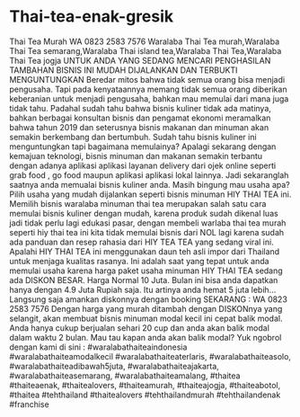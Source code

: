 # Thai-tea-enak-gresik
Thai Tea Murah WA 0823 2583 7576   Waralaba Thai Tea murah,Waralaba Thai Tea semarang,Waralaba Thai island tea,Waralaba Thai Tea,Waralaba Thai Tea jogja UNTUK ANDA YANG SEDANG MENCARI PENGHASILAN TAMBAHAN BISNIS INI MUDAH DIJALANKAN DAN TERBUKTI MENGUNTUNGKAN Beredar mitos bahwa tidak semua orang bisa menjadi pengusaha. Tapi pada kenyataannya memang tidak semua orang diberikan keberanian untuk menjadi pengusaha, bahkan mau memulai dari mana juga tidak tahu. Padahal sudah tahu bahwa bisnis kuliner tidak ada matinya, bahkan berbagai konsultan bisnis dan pengamat ekonomi meramalkan bahwa tahun 2019 dan seterusnya bisnis makanan dan minuman akan semakin berkembang dan bertumbuh. Sudah tahu bisnis kuliner ini menguntungkan tapi bagaimana memulainya? Apalagi sekarang dengan kemajuan teknologi, bisnis minuman dan makanan semakin terbantu dengan adanya aplikasi aplikasi layanan delivery dari ojek online seperti grab food , go food maupun aplikasi aplikasi lokal lainnya. Jadi sekaranglah saatnya anda memualai bisnis kuliner anda. Masih bingung mau usaha apa? Pilih usaha yang mudah dijalankan seperti bisnis minuman  HIY THAI TEA ini. Memilih bisnis waralaba minuman thai tea merupakan salah satu cara memulai bisnis kuliner dengan mudah, karena produk sudah dikenal luas jadi tidak perlu lagi edukasi pasar, dengan membeli warlaba thai tea murah seperti hiy thai tea ini kita tidak memulai bisnis dari NOL lagi karena sudah ada panduan dan resep rahasia dari HIY TEA TEA yang sedang viral ini.  Apalahi HIY THAI TEA ini menggunakan daun teh asli impor dari Thailand untuk menjaga kualitas rasanya. Ini adalah saat yang tepat untuk anda memulai usaha karena harga paket usaha minuman HIY THAI TEA sedang ada DISKON BESAR. Harga Normal 10 Juta. Bulan ini bisa anda dapatkan hanya dengan 4.9 Juta Rupiah saja. Itu artinya anda hemat 5 juta lebih... Langsung saja amankan diskonnya dengan booking SEKARANG : WA 0823 2583 7576 Dengan harga yang murah ditambah dengan DISKONnya yang selangit, akan membuat bisnis minuman modal kecil ini cepat balik modal. Anda hanya cukup berjualan sehari 20 cup dan anda akan balik modal dalam waktu 2 bulan.  Mau tau kapan anda akan balik modal? Yuk ngobrol dengan kami di sini :  #waralabathaiteaindonesia #waralabathaiteamodalkecil #waralabathaiteaterlaris, #waralabathaiteasolo, #waralabathaiteadibawah5juta, #waralabathaiteajakarta, #waralabathaiteasemarang, #waralabathaiteamalang, #thaitea #thaiteaenak, #thaitealovers, #thaiteamurah, #thaiteajogja, #thaiteabotol, #thaitea #tehthailand #thaitealovers #tehthailandmurah #tehthailandenak #franchise
